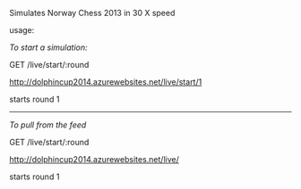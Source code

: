 Simulates Norway Chess 2013 in 30 X speed

usage:

*To start a simulation:*

GET /live/start/:round

http://dolphincup2014.azurewebsites.net/live/start/1

starts round 1

----

*To pull from the feed*

GET /live/start/:round

http://dolphincup2014.azurewebsites.net/live/

starts round 1
